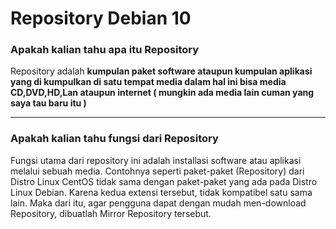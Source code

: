 # Repository Debian 10
<h3>Apakah kalian tahu apa itu Repository</h3>
<p>Repository adalah <b>kumpulan paket software ataupun kumpulan aplikasi yang di kumpulkan di satu tempat media dalam hal ini bisa media CD,DVD,HD,Lan ataupun internet ( mungkin ada media lain cuman yang saya tau baru itu )</b></p><hr>
<h3>Apakah kalian tahu fungsi dari Repository</h3>
<p>Fungsi utama dari repository ini adalah installasi software atau aplikasi melalui sebuah media. Contohnya seperti paket-paket (Repository) dari Distro Linux CentOS tidak sama dengan paket-paket yang ada pada Distro Linux Debian. Karena kedua extensi tersebut, tidak kompatibel satu sama lain. Maka dari itu, agar pengguna dapat dengan mudah men-download Repository, dibuatlah Mirror Repository tersebut.</p>
